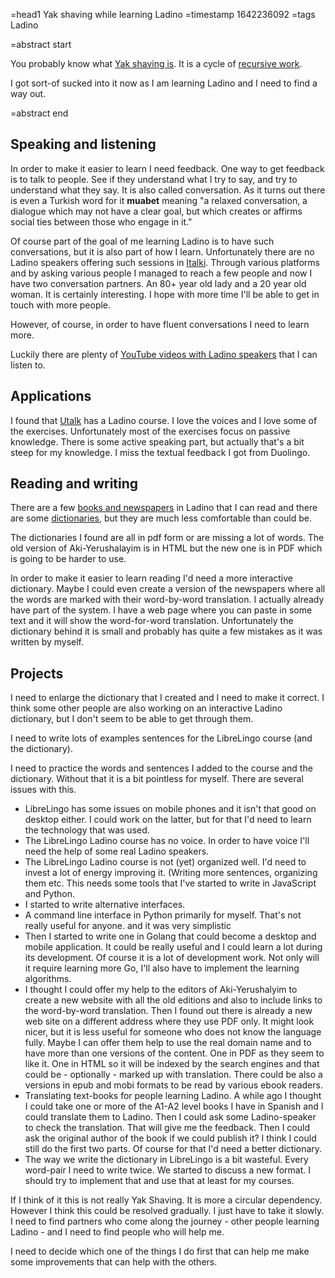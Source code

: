 =head1 Yak shaving while learning Ladino
=timestamp 1642236092
=tags Ladino

=abstract start

You probably know what <a href="/yak-shaving.html">Yak shaving is</a>. It is a cycle of <a href="/recursive-development-that-leads-nowhere.html">recursive work</a>.

I got sort-of sucked into it now as I am learning Ladino and I need to find a way out.

=abstract end

<h2>Speaking and listening</h2>

In order to make it easier to learn I need feedback. One way to get feedback is to talk to people.
See if they understand what I try to say, and try to understand what they say. It is also called conversation.
As it turns out there is even a Turkish word for it <b>muabet</b> meaning
"a relaxed conversation, a dialogue which may not have a clear goal, but which creates or affirms social ties between those who engage in it."

Of course part of the goal of me learning Ladino is to have such conversations, but it is also part of how I learn.
Unfortunately there are no Ladino speakers offering such sessions in <a href="https://www.italki.com/i/EFbbfc?hl=en_us">Italki</a>.
Through various platforms and by asking various people I managed to reach a few people and now I have two conversation partners.
An 80+ year old lady and a 20 year old woman. It is certainly interesting. I hope with more time I'll be able to get in touch with
more people.

However, of course, in order to have fluent conversations I need to learn more.

Luckily there are plenty of <a href="https://ladino.szabgab.com/en/videos-in-ladino">YouTube videos with Ladino speakers</a> that I can listen to.

<h2>Applications</h2>

I found that <a href="https://utalk.com/">Utalk</a> has a Ladino course.  I love the voices and I love some of the exercises.
Unfortunately most of the exercises focus on passive knowledge. There is some active speaking part, but actually that's a bit steep for my knowledge. I miss the textual feedback I got from Duolingo.

<h2>Reading and writing</h2>

There are a few <a href="https://ladino.szabgab.com/en/books-in-ladino">books and newspapers</a> in Ladino that I can read and there are
some <a href="https://ladino.szabgab.com/en/ladino-dictionaries">dictionaries</a>, but they are much less comfortable than could be.

The dictionaries I found are all in pdf form or are missing a lot of words. The old version of Aki-Yerushalayim is in HTML but the new one
is in PDF which is going to be harder to use.

In order to make it easier to learn reading I'd need a more interactive dictionary. Maybe I could even create a version of the newspapers where all the words
are marked with their word-by-word translation. I actually already have part of the system. I have a web page where you can paste in some text
and it will show the word-for-word translation. Unfortunately the dictionary behind it is small and probably has quite a few mistakes as it was written by myself.


<h2>Projects</h2>

I need to enlarge the dictionary that I created and I need to make it correct. I think some other people are also working on an interactive Ladino dictionary, but I don't
seem to be able to get through them.

I need to write lots of examples sentences for the LibreLingo course (and the dictionary).

I need to practice the words and sentences I added to the course and the dictionary. Without that it is a bit pointless for myself. There are several issues with this.
<ul>
<li>LibreLingo has some issues on mobile phones and it isn't that good on desktop either. I could work on the latter, but for that I'd need to learn the technology that was used.</li>
<li>The LibreLingo Ladino course has no voice. In order to have voice I'll need the help of some real Ladino speakers.</li>
<li>The LibreLingo Ladino course is not (yet) organized well. I'd need to invest a lot of energy improving it. (Writing more sentences, organizing them etc. This needs some tools that I've started to write in JavaScript and Python.</li>
<li>I started to write alternative interfaces.</li>
<li>A command line interface in Python primarily for myself. That's not really useful for anyone. and it was very simplistic</li>
<li>Then I started to write one in Golang that could become a desktop and mobile application. It could be really useful and I could learn a lot during its development. Of course it is a lot of development work.
Not only will it require learning more Go, I'll also have to implement the learning algorithms.</li>
<li>I thought I could offer my help to the editors of Aki-Yerushalyim to create a new website with all the old editions and also to include links to the word-by-word translation. Then I found out there is already a new web site on a
different address where they use PDF only. It might look nicer, but it is less useful for someone who does not know the language fully. Maybe I can offer them help to use the real domain name and to have more than one versions of the
content. One in PDF as they seem to like it. One in HTML so it will be indexed by the search engines and that could be - optionally - marked up with translation. There could be also a versions in epub and mobi formats to be read by various
ebook readers.</li>
<li>Translating text-books for people learning Ladino. A while ago I thought I could take one or more of the A1-A2 level books I have in Spanish and I could translate them to Ladino. Then I could ask some Ladino-speaker to check the
translation. That will give me the feedback. Then I could ask the original author of the book if we could publish it? I think I could still do the first two parts. Of course for that I'd need a better dictionary.</li>
<li>The way we write the dictionary in LibreLingo is a bit wasteful. Every word-pair I need to write twice. We started to discuss a new format. I should try to implement that and use that at least for my courses.</li>
</ul>

If I think of it this is not really Yak Shaving. It is more a circular dependency.
However I think this could be resolved gradually. I just have to take it slowly.
I need to find partners who come along the journey - other people learning Ladino - and I need to find people who will help me.

I need to decide which one of the things I do first that can help me make some improvements that can help with the others.


